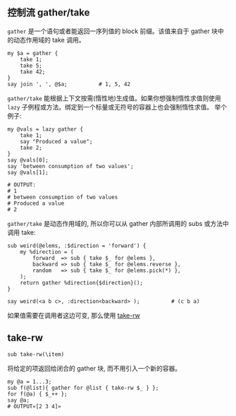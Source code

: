 ## 控制流 gather/take

`gather` 是一个语句或者能返回一序列值的 block 前缀。该值来自于 gather 块中的动态作用域的 take 调用。

```perl6
my $a = gather {
    take 1;
    take 5;
    take 42;
}
say join ', ', @$a;          # 1, 5, 42
```

`gather/take` 能根据上下文按需(惰性地)生成值。如果你想强制惰性求值则使用 `lazy` 子例程或方法。绑定到一个标量或无符号的容器上也会强制惰性求值。
举个例子:

```perl6
my @vals = lazy gather {
    take 1;
    say "Produced a value";
    take 2;
}
say @vals[0];
say 'between consumption of two values';
say @vals[1];

# OUTPUT:
# 1
# between consumption of two values
# Produced a value
# 2
```

`gather/take` 是动态作用域的, 所以你可以从 gather 内部所调用的 subs 或方法中调用 take:

```perl6
sub weird(@elems, :$direction = 'forward') {
    my %direction = (
        forward  => sub { take $_ for @elems },
        backward => sub { take $_ for @elems.reverse },
        random   => sub { take $_ for @elems.pick(*) },
    );
    return gather %direction{$direction}();
}

say weird(<a b c>, :direction<backward> );          # (c b a)
```

如果值需要在调用者这边可变, 那么使用 [take-rw](https://docs.perl6.org/type/Mu#routine_take-rw)

## take-rw

```perl6
sub take-rw(\item)
```

将给定的项返回给闭合的 gather 块, 而不用引入一个新的容器。

```perl6
my @a = 1...3;
sub f(@list){ gather for @list { take-rw $_ } };
for f(@a) { $_++ };
say @a;
# OUTPUT«[2 3 4]»
```
